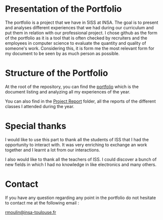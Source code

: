 # Presentation of the Portfolio

The portfolio is a project that we have in 5ISS at INSA. The goal is to present and analyses different experiences that we had during our curriculum and put them in relation with our professional project. I chose github as the form of the portfolio as it is a tool that is often checked by recruiters and the employees in computer science to evaluate the quantity and quality of someone's work. Considering this, it is form me the most relevant form for my document to be seen by as much person as possible.

# Structure of the Portfolio

At the root of the repository, you can find the [portfolio](./Portfolio_Report.pdf) which is the document listing and analyzing all my experiences of the year.

You can also find in the [Project Report](./Project%20Report/) folder, all the reports of the different classes I attended during the year.

# Special thanks

I would like to use this part to thank all the students of ISS that I had the opportunity to interact with. It was very enriching to exchange an work together and I learnt a lot from our interactions.

I also would like to thank all the teachers of ISS. I could discover a bunch of new fields in which I had no knowledge in like electronics and many others.

# Contact

If you have any question regarding any point in the portfolio do not hesitate to contact me at the following email :

rmoulin@insa-toulouse.fr
